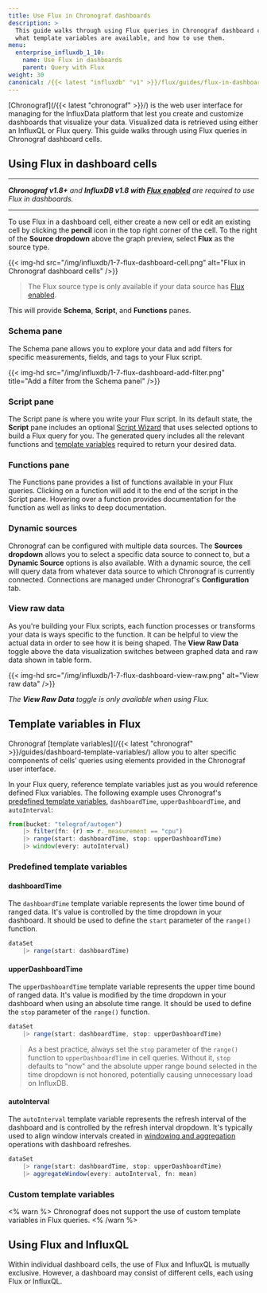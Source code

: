 ```yaml
---
title: Use Flux in Chronograf dashboards
description: >
  This guide walks through using Flux queries in Chronograf dashboard cells,
  what template variables are available, and how to use them.
menu:
  enterprise_influxdb_1_10:
    name: Use Flux in dashboards
    parent: Query with Flux
weight: 30
canonical: /{{< latest "influxdb" "v1" >}}/flux/guides/flux-in-dashboards/
---
```


[Chronograf](/{{< latest "chronograf" >}}/) is the web user interface for managing for the
InfluxData platform that lest you create and customize dashboards that visualize your data.
Visualized data is retrieved using either an InfluxQL or Flux query.
This guide walks through using Flux queries in Chronograf dashboard cells.

## Using Flux in dashboard cells

---

_**Chronograf v1.8+** and **InfluxDB v1.8 with [Flux enabled](/enterprise_influxdb/v1.10/flux/installation)**
are required to use Flux in dashboards._

---

To use Flux in a dashboard cell, either create a new cell or edit an existing cell
by clicking the **pencil** icon in the top right corner of the cell.
To the right of the **Source dropdown** above the graph preview, select **Flux** as the source type.

{{< img-hd src="/img/influxdb/1-7-flux-dashboard-cell.png" alt="Flux in Chronograf dashboard cells" />}}

> The Flux source type is only available if your data source has
> [Flux enabled](/enterprise_influxdb/v1.10/flux/installation).

This will provide **Schema**, **Script**, and **Functions** panes.

### Schema pane
The Schema pane allows you to explore your data and add filters for specific
measurements, fields, and tags to your Flux script.

{{< img-hd src="/img/influxdb/1-7-flux-dashboard-add-filter.png" title="Add a filter from the Schema panel" />}}

### Script pane
The Script pane is where you write your Flux script.
In its default state, the **Script** pane includes an optional [Script Wizard](/chronograf/v1.8/guides/querying-data/#explore-data-with-flux)
that uses selected options to build a Flux query for you.
The generated query includes all the relevant functions and [template variables](#template-variables-in-flux)
required to return your desired data.

### Functions pane
The Functions pane provides a list of functions available in your Flux queries.
Clicking on a function will add it to the end of the script in the Script pane.
Hovering over a function provides documentation for the function as well as links
to deep documentation.

### Dynamic sources
Chronograf can be configured with multiple data sources.
The **Sources dropdown** allows you to select a specific data source to connect to,
but a **Dynamic Source** options is also available.
With a dynamic source, the cell will query data from whatever data source to which
Chronograf is currently connected.
Connections are managed under Chronograf's **Configuration** tab.

### View raw data
As you're building your Flux scripts, each function processes or transforms your
data is ways specific to the function.
It can be helpful to view the actual data in order to see how it is being shaped.
The **View Raw Data** toggle above the data visualization switches between graphed
data and raw data shown in table form.

{{< img-hd src="/img/influxdb/1-7-flux-dashboard-view-raw.png" alt="View raw data" />}}

_The **View Raw Data** toggle is only available when using Flux._

## Template variables in Flux
Chronograf [template variables](/{{< latest "chronograf" >}}/guides/dashboard-template-variables/)
allow you to alter specific components of cells’ queries using elements provided in the
Chronograf user interface.

In your Flux query, reference template variables just as you would reference defined Flux variables.
The following example uses Chronograf's [predefined template variables](#predefined-template-variables),
`dashboardTime`, `upperDashboardTime`, and `autoInterval`:

```js
from(bucket: "telegraf/autogen")
    |> filter(fn: (r) => r._measurement == "cpu")
    |> range(start: dashboardTime, stop: upperDashboardTime)
    |> window(every: autoInterval)
```

### Predefined template variables

#### dashboardTime
The `dashboardTime` template variable represents the lower time bound of ranged data.
It's value is controlled by the time dropdown in your dashboard.
It should be used to define the `start` parameter of the `range()` function.

```js
dataSet
    |> range(start: dashboardTime)
```

#### upperDashboardTime
The `upperDashboardTime` template variable represents the upper time bound of ranged data.
It's value is modified by the time dropdown in your dashboard when using an absolute time range.
It should be used to define the `stop` parameter of the `range()` function.

```js
dataSet
    |> range(start: dashboardTime, stop: upperDashboardTime)
```
> As a best practice, always set the `stop` parameter of the `range()` function to `upperDashboardTime` in cell queries.
> Without it, `stop` defaults to "now" and the absolute upper range bound selected in the time dropdown is not honored,
> potentially causing unnecessary load on InfluxDB.

#### autoInterval
The `autoInterval` template variable represents the refresh interval of the dashboard
and is controlled by the refresh interval dropdown.
It's typically used to align window intervals created in
[windowing and aggregation](/enterprise_influxdb/v1.10/flux/guides/window-aggregate) operations with dashboard refreshes.

```js
dataSet
    |> range(start: dashboardTime, stop: upperDashboardTime)
    |> aggregateWindow(every: autoInterval, fn: mean)
```

### Custom template variables
<% warn %>
Chronograf does not support the use of custom template variables in Flux queries.
<% /warn %>

## Using Flux and InfluxQL
Within individual dashboard cells, the use of Flux and InfluxQL is mutually exclusive.
However, a dashboard may consist of different cells, each using Flux or InfluxQL.
